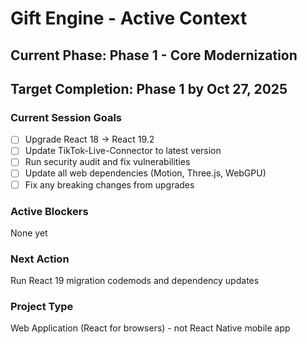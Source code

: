 ﻿# Gift Engine - Active Context
## Current Phase: Phase 1 - Core Modernization
## Target Completion: Phase 1 by Oct 27, 2025

### Current Session Goals
- [ ] Upgrade React 18 → React 19.2
- [ ] Update TikTok-Live-Connector to latest version
- [ ] Run security audit and fix vulnerabilities
- [ ] Update all web dependencies (Motion, Three.js, WebGPU)
- [ ] Fix any breaking changes from upgrades

### Active Blockers
None yet

### Next Action
Run React 19 migration codemods and dependency updates

### Project Type
Web Application (React for browsers) - not React Native mobile app
